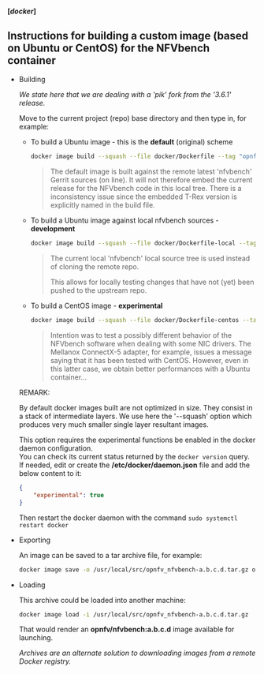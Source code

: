 #### [*docker*]

## Instructions for building a custom image (based on Ubuntu or CentOS) for the NFVbench container



- Building

  *We state here that we are dealing with a 'pik' fork from the '3.6.1' release.*

  Move to the current project (repo) base directory and then type in, for example:

  - To build a Ubuntu image - this is the **default** (original) scheme 
    
    ```bash
    docker image build --squash --file docker/Dockerfile --tag "opnfv/nfvbench:3.6.1.def" .
    ```
    
    > The default image is built against the remote latest 'nfvbench' Gerrit sources (on line). It will not therefore embed the current release for the NFVbench code in this local tree. There is a inconsistency issue since the embedded T-Rex version is explicitly named in the build file.
    
  - To build a Ubuntu image against local nfvbench sources - **development**
    
    ```bash
    docker image build --squash --file docker/Dockerfile-local --tag "opnfv/nfvbench:3.6.1.pik" .
    ```
    
    > The current local 'nfvbench' local source tree is used instead of cloning the remote repo. 
    >
    > This allows for locally testing changes that have not (yet) been pushed to the upstream repo.
    
  - To build a CentOS image - **experimental**
    
    ```bash
    docker image build --squash --file docker/Dockerfile-centos --tag "opnfv/nfvbench:3.6.1.pik.centos" .
    ```
    
    > Intention was to test a possibly different behavior of the NFVbench software when dealing with some NIC drivers. The Mellanox ConnectX-5 adapter, for example, issues a message saying that it has been tested with CentOS. However, even in this latter case, we obtain better performances with a Ubuntu container...
  
  
  REMARK:
  
  By default docker images built are not optimized in size. They consist in a stack of intermediate layers. We use here the '--squash' option which produces very much smaller single layer resultant images.
  
  This option requires the experimental functions be enabled in the docker daemon configuration.  
  You can check its current status returned by the `docker version` query.  
  If needed, edit or create the **/etc/docker/daemon.json** file and add the below content to it:
  
  ```json
  { 
      "experimental": true
  } 
  ```
  
  Then restart the docker daemon with the command `sudo systemctl restart docker` 



- Exporting
  
  An image can be saved to a tar archive file, for example:
  
  ```bash
  docker image save -o /usr/local/src/opnfv_nfvbench-a.b.c.d.tar.gz opnfv/nfvbench:a.b.c.d
  ```



- Loading
  
  This archive could be loaded into another machine:
  
  ```bash
  docker image load -i /usr/local/src/opnfv_nfvbench-a.b.c.d.tar.gz
  ```
  
  That would render an **opnfv/nfvbench:a.b.c.d** image available for launching.
  
  *Archives are an alternate solution to downloading images from a remote Docker registry.*
